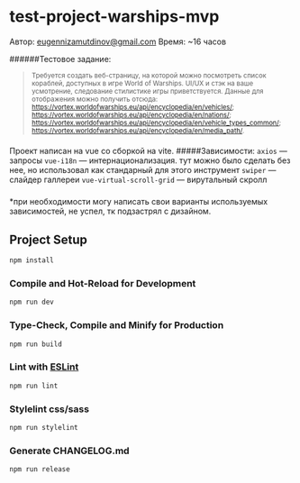 # test-project-warships-mvp

Автор: eugennizamutdinov@gmail.com
Время: ~16 часов

######Тестовое задание:
><small>Требуется создать веб-страницу, на которой можно посмотреть список кораблей, доступных в игре World of Warships.
UI/UX и стэк на ваше усмотрение, следование стилистике игры приветствуется.
Данные для отображения можно получить отсюда:
https://vortex.worldofwarships.eu/api/encyclopedia/en/vehicles/;
https://vortex.worldofwarships.eu/api/encyclopedia/en/nations/;
https://vortex.worldofwarships.eu/api/encyclopedia/en/vehicle_types_common/;
https://vortex.worldofwarships.eu/api/encyclopedia/en/media_path/.
</small>

####
Проект написан на vue со сборкой на vite.
#####Зависимости:
```axios``` — запросы
```vue-i18n``` — интернационализация. тут можно было сделать без нее, но использовал как стандарный для этого инструмент
```swiper``` — слайдер галлереи
```vue-virtual-scroll-grid``` — вирутальный скролл


###
*при необходимости могу написать свои варианты используемых зависимостей, не успел, тк подзастрял с дизайном. 





## Project Setup

```sh
npm install
```

### Compile and Hot-Reload for Development

```sh
npm run dev
```

### Type-Check, Compile and Minify for Production

```sh
npm run build
```

<!-- ### Run Unit Tests with [Vitest](https://vitest.dev/)

```sh
npm run test:unit
```

### Run End-to-End Tests with [Cypress](https://www.cypress.io/)

```sh
npm run test:e2e:dev
```

This runs the end-to-end tests against the Vite development server.
It is much faster than the production build.

But it's still recommended to test the production build with `test:e2e` before deploying (e.g. in CI environments):

```sh
npm run build
npm run test:e2e
``` -->

### Lint with [ESLint](https://eslint.org/)

```sh
npm run lint
```
### Stylelint css/sass

```sh
npm run stylelint
```

### Generate CHANGELOG.md

```sh
npm run release
```
